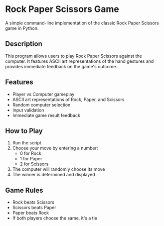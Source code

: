 # Rock Paper Scissors Game

A simple command-line implementation of the classic Rock Paper Scissors game in Python.

## Description

This program allows users to play Rock Paper Scissors against the computer. It features ASCII art representations of the hand gestures and provides immediate feedback on the game's outcome.

## Features

- Player vs Computer gameplay
- ASCII art representations of Rock, Paper, and Scissors
- Random computer selection
- Input validation
- Immediate game result feedback

## How to Play

1. Run the script
2. Choose your move by entering a number:
   - 0 for Rock
   - 1 for Paper
   - 2 for Scissors
3. The computer will randomly choose its move
4. The winner is determined and displayed

## Game Rules

- Rock beats Scissors
- Scissors beats Paper
- Paper beats Rock
- If both players choose the same, it's a tie
